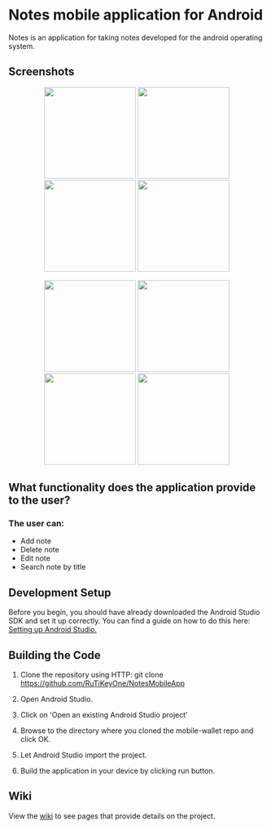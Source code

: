 # Notes mobile application for Android

Notes is an application for taking notes developed for the android operating system.

## Screenshots

<p align="center">
  <img src="https://i.ibb.co/ZMJ0Nj6/1.png" width="180"/>
   <img src="https://i.ibb.co/YjbgbWZ/2.png" width="180"/>
  <img src="https://i.ibb.co/khZ7fMH/3.png" width="180"/>
  <img src="https://i.ibb.co/vH3qXMR/4.png" width="180"/>
</p>

<p align="center">
   <img src="https://i.ibb.co/CKYHKVC/5.png" width="180"/>
   <img src="https://i.ibb.co/DKc3tyG/6.png" width="180"/> 
  <img src="https://i.ibb.co/mX3hFrx/7.png" width="180"/>
  <img src="https://i.ibb.co/7bw4ZmR/8.png" width="180"/>
</p>

## What functionality does the application provide to the user?

### The user can:
* Add note
* Delete note 
* Edit note
* Search note by title

## Development Setup

Before you begin, you should have already downloaded the Android Studio SDK and set it up correctly. You can find a guide on how to do this here: [Setting up Android Studio.](http://developer.android.com/sdk/installing/index.html?pkg=studio)

## Building the Code

1. Clone the repository using HTTP: git clone https://github.com/RuTiKeyOne/NotesMobileApp
2. Open Android Studio.

3. Click on 'Open an existing Android Studio project'

4. Browse to the directory where you cloned the mobile-wallet repo and click OK.

5. Let Android Studio import the project.

6. Build the application in your device by clicking run button.

## Wiki

View the [wiki](https://github.com/RuTiKeyOne/Notes-mobile-app/blob/main/wiki/Wiki.md) to see pages that provide details on the project.
